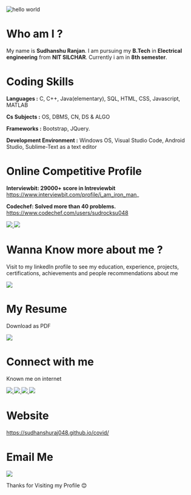 
![hello world](https://user-images.githubusercontent.com/22894197/59979869-2faa3000-960b-11e9-8c53-c40bb6d65790.gif)

# Who am I ?

My name is **Sudhanshu Ranjan**. I am pursuing my **B.Tech** in **Electrical engineering** from **NIT SILCHAR**. Currently i am in **8th semester**.


# Coding Skills

**Languages :** C, C++, Java(elementary), SQL, HTML, CSS, Javascript, MATLAB

**Cs Subjects :** OS, DBMS, CN, DS & ALGO

**Frameworks :** Bootstrap, JQuery.

**Development Environment :**  Windows OS, Visual Studio Code, Android Studio, Sublime-Text as a text editor


# Online Competitive Profile

**Interviewbit: 29000+ score in Intreviewbit** https://www.interviewbit.com/profile/i_am_iron_man_

**Codechef: Solved more than 40 problems.** https://www.codechef.com/users/sudrocksu048

<html>
<body>

<a href="https://www.interviewbit.com/profile/i_am_iron_man_">
  <img src="https://user-images.githubusercontent.com/22894197/59981501-ce418b80-9621-11e9-977a-0b6e65c01f4a.jpg" >
</a>

<a href="https://www.codechef.com/users/sudrocksu048">
  <img src="https://user-images.githubusercontent.com/22894197/59981491-abaf7280-9621-11e9-9bb0-bde9f676f641.jpg" >
</a>

</body>
</html>

# Wanna Know more about me ?

Visit to my linkedIn profile to see my education, experience, projects, certifications, achievements and people recommendations about me

<html>
<body>

<a href="https://www.linkedin.com/in/sudhanshuranjan048">
  <img src="https://img.icons8.com/bubbles/100/000000/about-me-male.png" >
</a>

</body>
</html>

# My Resume

Download as PDF

<html>
<body>

<a href="https://drive.google.com/file/d/1rgzeHCvosWPdeqRcWJapTbQuOBbJtyp2/view?usp=sharing">
  <img src="https://img.icons8.com/clouds/100/000000/resume.png" >
</a>

</body>
</html>

# Connect with me

Known me on internet 

<html>
<body>

<a href="https://www.linkedin.com/in/sudhanshuranjan048">
  <img src="https://img.icons8.com/clouds/100/000000/linkedin.png" >
</a>

<a href="https://github.com/Sudhanshuraj048">
  <img src="https://img.icons8.com/bubbles/100/000000/github.png" >
</a>

<a href="https://www.instagram.com/sudhanshu_raj048/?hl=en">
  <img src="https://img.icons8.com/bubbles/100/000000/instagram-new.png" >
</a>

<a href="https://www.facebook.com/sudhanshu.raj.048">
  <img src="https://img.icons8.com/bubbles/100/000000/facebook-new.png" >
</a>

</body>
</html>

# Website
https://sudhanshuraj048.github.io/covid/

# Email Me

<html>
<body>

<a href="mailto:sudhanshuraj048@gmail.com">
  <img src="https://img.icons8.com/bubbles/100/000000/email.png" >
</a>

</body>
</html>

Thanks for Visiting my Profile 😊
